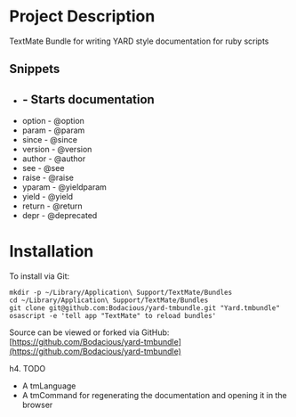 # Project Description

TextMate Bundle for writing YARD style documentation for ruby scripts

## Snippets

  * ##      - Starts documentation
  * option  - @option
  * param   - @param
  * since   - @since
  * version - @version
  * author  - @author
  * see     - @see
  * raise   - @raise
  * yparam  - @yieldparam
  * yield   - @yield
  * return  - @return
  * depr    - @deprecated
  
Installation
============

To install via Git:

    mkdir -p ~/Library/Application\ Support/TextMate/Bundles
    cd ~/Library/Application\ Support/TextMate/Bundles
    git clone git@github.com:Bodacious/yard-tmbundle.git "Yard.tmbundle"
    osascript -e 'tell app "TextMate" to reload bundles'

Source can be viewed or forked via GitHub: [https://github.com/Bodacious/yard-tmbundle](https://github.com/Bodacious/yard-tmbundle)

h4. TODO

  * A tmLanguage
  * A tmCommand for regenerating the documentation and opening it in the browser
  